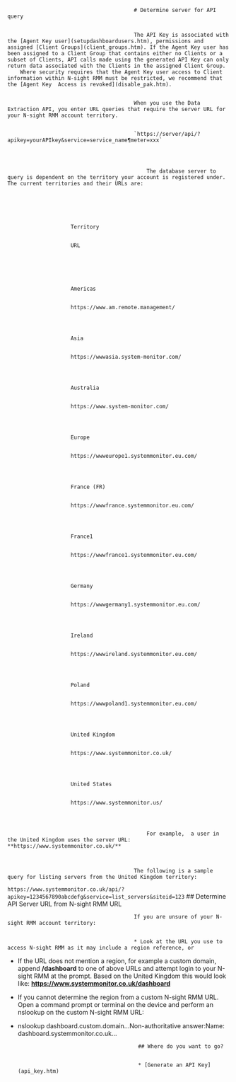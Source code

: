                                            # Determine server for API query


                                            The API Key is associated with the [Agent Key user](setupdashboardusers.htm), permissions and assigned [Client Groups](client_groups.htm). If the Agent Key user has been assigned to a Client Group that contains either no Clients or a subset of Clients, API calls made using the generated API Key can only return data associated with the Clients in the assigned Client Group.
        Where security requires that the Agent Key user access to Client information within N-sight RMM must be restricted, we recommend that the [Agent Key  Access is revoked](disable_pak.htm). 


                                            When you use the Data Extraction API, you enter URL queries that require the server URL for your N-sight RMM account territory.


                                            `https://server/api/?apikey=yourAPIkey&service=service_name¶meter=xxx`
                                            


                                            
                                                The database server to query is dependent on the territory your account is registered under. The current territories and their URLs are:


                                                
                                                    
                                                        
                                                            
                        Territory
                    
                                                            
                        URL
                    
                                                        
                                                    
                                                    
                                                        
                                                            
                        Americas
                    
                                                            
                        https://www.am.remote.management/
                    
                                                        
                                                        
                                                            
                        Asia
                    
                                                            
                        https://wwwasia.system-monitor.com/
                    
                                                        
                                                        
                                                            
                        Australia
                    
                                                            
                        https://www.system-monitor.com/ 
                    
                                                        
                                                        
                                                            
                        Europe
                    
                                                            
                        https://wwweurope1.systemmonitor.eu.com/
                    
                                                        
                                                        
                                                            
                        France (FR)
                    
                                                            
                        https://wwwfrance.systemmonitor.eu.com/
                    
                                                        
                                                        
                                                            
                        France1
                    
                                                            
                        https://wwwfrance1.systemmonitor.eu.com/
                    
                                                        
                                                        
                                                            
                        Germany
                    
                                                            
                        https://wwwgermany1.systemmonitor.eu.com/
                    
                                                        
                                                        
                                                            
                        Ireland
                    
                                                            
                        https://wwwireland.systemmonitor.eu.com/
                    
                                                        
                                                        
                                                            
                        Poland
                    
                                                            
                        https://wwwpoland1.systemmonitor.eu.com/
                    
                                                        
                                                        
                                                            
                        United Kingdom 
                    
                                                            
                        https://www.systemmonitor.co.uk/ 
                    
                                                        
                                                        
                                                            
                        United States
                    
                                                            
                        https://www.systemmonitor.us/ 
                    
                                                        
                                                    
                                                
                                                For example,  a user in the United Kingdom uses the server URL: **https://www.systemmonitor.co.uk/**


                                            
                                            The following is a sample query for listing servers from the United Kingdom territory:

`https://www.systemmonitor.co.uk/api/?apikey=1234567890abcdefg&service=list_servers&siteid=123`
                                            ## Determine API Server URL from N-sight RMM URL


                                            If you are unsure of your N-sight RMM account territory:


                                            * Look at the URL you use to access N-sight RMM as it may include a region reference, or
* If the URL does not mention a region, for example a custom domain, append **/dashboard** to one of above URLs and attempt login to your N-sight RMM at the prompt. Based on the United Kingdom this would look like: **https://www.systemmonitor.co.uk/dashboard**
* If you cannot determine the region from a custom N-sight RMM URL. Open a command prompt or terminal on the device and perform an nslookup on the custom N-sight RMM URL:
* nslookup dashboard.custom.domain...Non-authoritative answer:Name:    dashboard.systemmonitor.co.uk...

                                            ## Where do you want to go?


                                            * [Generate an API Key](api_key.htm)
                                                

                                        